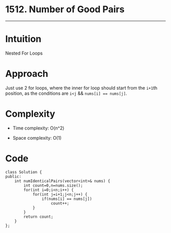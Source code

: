 # 1512. Number of Good Pairs
---

# Intuition
Nested For Loops

# Approach
Just use 2 for loops, where the inner for loop should start from the ```i+1```th position, as the conditions are ```i<j``` && ```nums[i] == nums[j]```.

# Complexity
- Time complexity: O(n^2)

- Space complexity: O(1)

# Code
```
class Solution {
public:
    int numIdenticalPairs(vector<int>& nums) {
        int count=0,n=nums.size();
        for(int i=0;i<n;i++) {
            for(int j=i+1;j<n;j++) {
                if(nums[i] == nums[j])
                    count++;
            }
        }
        return count;
    }
};
```